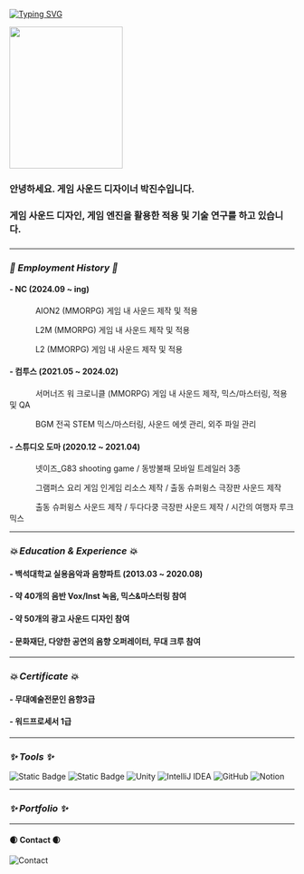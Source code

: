 [![Typing SVG](https://readme-typing-svg.herokuapp.com?font=&pause=1000&random=false&width=435&lines=Hello!+I'm+jinsu+Park)](https://git.io/typing-svg)

<img src="https://github.com/ptecc0208/resume/assets/168054184/a8ca82f4-b7c9-4cb0-9614-e999328b4eb2" width="200" height="250"/>

### 안녕하세요. 게임 사운드 디자이너 박진수입니다.
### 게임 사운드 디자인, 게임 엔진을 활용한 적용 및 기술 연구를 하고 있습니다.
###

---

### *:rocket: Employment History :rocket:*
#### - NC (2024.09 ~ ing)
&emsp;&emsp;&emsp; AION2 (MMORPG) 게임 내 사운드 제작 및 적용

&emsp;&emsp;&emsp; L2M (MMORPG) 게임 내 사운드 제작 및 적용

&emsp;&emsp;&emsp; L2 (MMORPG) 게임 내 사운드 제작 및 적용

#### - 컴투스 (2021.05 ~ 2024.02)
&emsp;&emsp;&emsp; 서머너즈 워 크로니클 (MMORPG) 게임 내 사운드 제작, 믹스/마스터링, 적용 및 QA

&emsp;&emsp;&emsp; BGM 전곡 STEM 믹스/마스터링, 사운드 에셋 관리, 외주 파일 관리

#### - 스튜디오 도마 (2020.12 ~ 2021.04)
&emsp;&emsp;&emsp; 넷이즈_G83 shooting game / 동방불패 모바일 트레일러 3종

&emsp;&emsp;&emsp; 그램퍼스 요리 게임 인게임 리소스 제작 / 출동 슈퍼윙스 극장판 사운드 제작

&emsp;&emsp;&emsp; 출동 슈퍼윙스 사운드 제작 / 두다다쿵 극장판 사운드 제작 / 시간의 여행자 루크 믹스

---

### *:boom: Education & Experience :boom:*
#### - 백석대학교 실용음악과 음향파트 (2013.03 ~ 2020.08)
#### - 약 40개의 음반 Vox/Inst 녹음, 믹스&마스터링 참여
#### - 약 50개의 광고 사운드 디자인 참여
#### - 문화재단, 다양한 공연의 음향 오퍼레이터, 무대 크루 참여

---

### *:boom: Certificate :boom:*
#### - 무대예술전문인 음향3급
####  - 워드프로세서 1급

---

### *:sparkles: Tools :sparkles:*
![Static Badge](https://img.shields.io/badge/Protools%20-%23FF0000.svg?style=for-the-badge&logo=protools&logoColor=violet&logoSize=auto&label=&labelColor=White&color=black&cacheSeconds=3600)
![Static Badge](https://img.shields.io/badge/Cubase%20-%23FF0000.svg?style=for-the-badge&logo=Cubase&logoColor=violet&logoSize=auto&label=&labelColor=White&color=black&cacheSeconds=3600)
![Unity](https://img.shields.io/badge/unity-%23000000.svg?style=for-the-badge&logo=unity&logoColor=white)
![IntelliJ IDEA](https://img.shields.io/badge/IntelliJIDEA-000000.svg?style=for-the-badge&logo=intellij-idea&logoColor=white)
![GitHub](https://img.shields.io/badge/github-%23121011.svg?style=for-the-badge&logo=github&logoColor=white)
![Notion](https://img.shields.io/badge/Notion-%23000000.svg?style=for-the-badge&logo=notion&logoColor=white)

---

### *:sparkles: Portfolio :sparkles:*

---

#### :waxing_crescent_moon: Contact :waxing_crescent_moon:
![Contact](https://img.shields.io/badge/ptecc@naver.com-008DE4?style=for-the-badge&=dash&logoColor=white)

